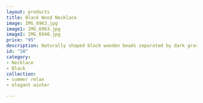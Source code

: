 ```yaml
---
layout: products
title: Black Wood Necklace
image: IMG_6963.jpg
image1: IMG_6963.jpg
image2: IMG_6940.jpg
price: "95"
description: Naturally shaped black wooden beads separated by dark gray metal tubes.
id: "10"
category:
- Necklace
- Black
collection:
- summer relax
- elegant winter

---
```


